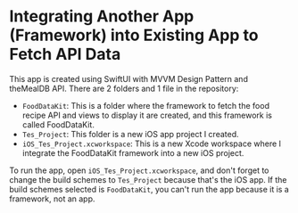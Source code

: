 # Integrating Another App (Framework) into Existing App to Fetch API Data
This app is created using SwiftUI with MVVM Design Pattern and theMealDB API. There are 2 folders and 1 file in the repository:
- ```FoodDataKit```: This is a folder where the framework to fetch the food recipe API and views to display it are created, and this framework is called FoodDataKit.
- ```Tes_Project```: This folder is a new iOS app project I created.
- ```iOS_Tes_Project.xcworkspace```: This is a new Xcode workspace where I integrate the FoodDataKit framework into a new iOS project.

To run the app, open ```iOS_Tes_Project.xcworkspace```, and don't forget to change the build schemes to ```Tes_Project``` because that's the iOS app. If the build schemes selected is ```FoodDataKit```, you can't run the app because it is a framework, not an app.
